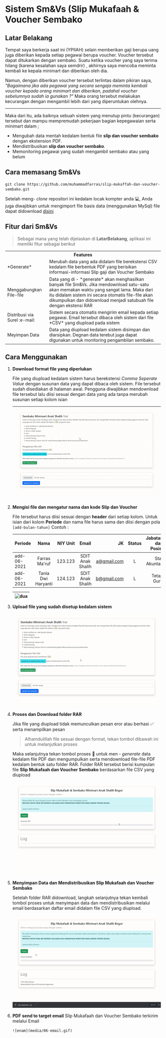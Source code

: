 <h1>Sistem Sm&Vs (Slip Mukafaah & Voucher Sembako</h1>

## Latar Belakang
Tempat saya berkerja saat ini (YPIIAH) selain memberikan gaji berupa uang juga diberikan kepada setiap pegawai
berupa voucher. Voucher tersebut dapat ditukarkan dengan sembako. Suatu ketika voucher yang saya terima hilang (karena kesalahan saya semdrir)
, akhirnya saya mencoba meminta kembali ke kepala minimart dan diberikan oleh dia.

Namun, dengan diberikan voucher tersebut terlintas dalam pikiran saya, *"Bagaimana jika ada pegawai yang secara sengaja meminta
kembali voucher kepada orang minimart dan diberikan, padahal voucher sebelumnya sudah ia gunakan ?"* Maka orang tersebut
melakukan kecurangan dengan mengambil lebih dari yang diperuntukan olehnya.
___

Maka dari itu, ada baiknya sebuah sistem yang menutup pintu (kecurangan) tersebut dan mampu mempremudah pekerjaan bagian 
kepegawaian serta minimart dalam ;
* Mengubah data mentah kedalam bentuk file **slip dan voucher sembako** dengan ekstension PDF.
* Mendistribusikan **slip dan voucher sembako**.
* Memonitoring pegawai yang sudah mengambil sembako atau yang belum


## Cara memasang Sm&Vs
```
git clone https://github.com/muhammadfarras/slip-mukaffah-dan-voucher-sembako.git
```
Setelah meng- *clone* repositori ini kedalam locak kompter anda :computer:, Anda juga diwajibkan untuk mengimport file basis data (menggunakan MySql) file dapat didownload [disini](media/db.sql)

## Fitur dari Sm&Vs
> Sebagai mana yang telah dijelaskan di **LatarBelakang**, aplikasi ini memliki fitur sebagai berikut
<table>
<tr><th colspan=2>Features</th></tr>
  <tr><td>*Generate*</td><td>Merubah data yang ada didalam file berekstensi CSV kedalam file berbentuk PDF yang berisikan informasi-informasi Slip gaji dan Voucher Sembako</td></tr>
  <tr><td>Menggabungkan File-file</td><td>Data yang di - *generate* akan menghasilkan banyak file Sm&Vs. Jika mendownload satu-satu akan memakan waktu yang sangat lama. Maka dari itu didalam sistem ini secara otomatis file-file akan dikumpulkan dan didownload menjadi satubuah file dengan ekstensi RAR</td></tr>
  <tr><td>Distribusi via Surel :e-mail:</td><td>Sistem secara otomatis mengirim email kepada setiap pegawai. Email tersebut dibaca oleh sistem dari file *CSV* yang diupload pada sistem</td></tr>
  <tr><td>Meyimpan Data</td><td>Data yang diupload kedalam sistem disimpan dan diarsipkan. Degnan data terebut juga dapat digunakan untuk monitoring pengambilan sembako.</td></tr>
</table>

## Cara Menggunakan
<ol>
<li>
  <b>Download format file yang diperlukan</b>

File yang diupload kedalam sistem harus berekstensi *Comma Seperate Value* dengan susunan data yang dapat dibaca oleh sistem.
File tersebut sudah disediakan di halaman awal. Pengguna diwajibkan mendownload file tersebut lalu diisi sesuai dengan data yang ada tanpa merubah susunan setiap kolom isian
  
  
| ![satu](media/01-download.gif) |
| ----------------|


</li>

  <li><b>Mengisi file dan mengatur nama dan kode Slip dan Voucher</b>
  
  File tersebut harus diisi sesuai dengan **header** dari setiap kolom. Untuk isian dari kolom **Periode** dan nama file harus sama dan diisi dengan pola ```[add-bulan-tahun]```
  Contoh :
  
  | Periode        | Nama           | NIY	Unit  |	Email	| JK	| Status | Jabatan dan Posisi |dan seterusnya
  | ------------- |:-------------:| -----:|:-------------:| -----:|:-------------:| -----:|:-------------:|
  | add-06-2021 |	Farras Ma'ruf |	123.123 |	SDIT Anak Shalih | a@gmail.com |	L |	Staf Akuntan |	Disesuaikan |
  | add-06-2021 |	Tania Dwi Haryanti |	124.123 |	SDIT Anak Shalih | b@gmail.com |	L |	Tetap	Guru |	Disesuaikan |
  
| ![dua](media/02-setting-file.gif) |
| ------- |
  
</li>

<li>
  <b>Upload file yang sudah disetup kedalam sistem</b>
  
  ![tiga](media/03-upload.gif)
  
</li>

<li><b>Proses dan Download folder RAR</b>
  
  Jika file yang diupload tidak memunculkan pesan eror atau berhasi :white_check_mark: serta menampilkan pesan

> Alhamdulillah file sesuai dengan format, tekan tombol dibawah ini untuk melanjutkan proses

Maka selanjutnya tekan tombol proses :black_square_button: untuk men - <i>generate</i> data kedalam file PDF dan mengumpulkan serta mendownload file-file PDF kedalam bentuk satu folder RAR.
Folder RAR tersebut berisi kumpulan file <b>Slip Mukafaah dan Voucher Sembako</b> berdasarkan file CSV yang diupload
  
![empat](media/04-generate.gif)
  
</li>

<li><b>Menyimpan Data dan Mendistribusikan Slip Mukafaah dan Voucher Sembako</b>

Setelah folder RAR didownload, langkah selanjutnya tekan kembali tombol proses untuk menyimpan data dan mendistribusikan melalui email berdasarkan daftar email didalam file CSV yang diupload.
  
![lima](media/05-save-db-email.gif)
  
</li>

<li><b>PDF send to target email</b>
  Slip Mukafaah dan Voucher Sembako terkirim melalui Email

	![enam](media/06-email.gif)
  
</li>
</ul>
